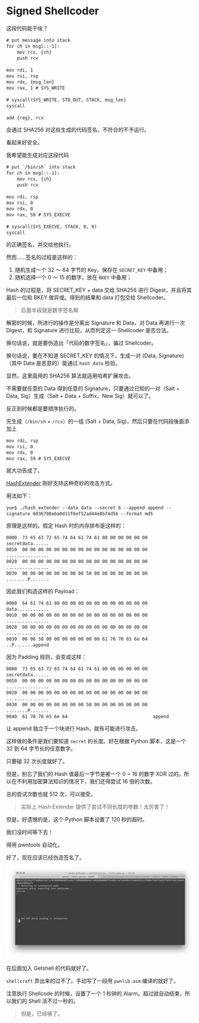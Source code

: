 # Signed Shellcoder

这段代码能干啥？

```assembly
# put message into stack
for ch in msg[::-1]:
	mov rcx, {ch}
	push rcx

mov rdi, 1
mov rsi, rsp
mov rdx, {msg_len}
mov rax, 1 # SYS_WRITE

# syscall(SYS_WRITE, STD_OUT, STACK, msg_len)
syscall

add {reg}, rcx
```

会通过 SHA256 对这些生成的代码签名，不符合的不予运行。

看起来好安全。

我希望能生成对应这段代码

```assembly
# put `/bin/sh` into stack
for ch in msg[::-1]:
	mov rcx, {ch}
	push rcx
	
mov rdi, rsp
mov rsi, 0
mov rdx, 0
mov rax, 59 # SYS_EXECVE

# syscall(SYS_EXECVE, STACK, 0, 0)
syscall
```

的正确签名，并交给他执行。

然而……签名的过程是这样的：

1. 随机生成一个 32 ～ 64 字节的 Key，保存在 `SECRET_KEY` 中备用；
2. 随机选择一个 0 ～ 15 的数字，放在 `BKEY` 中备用；

Hash 的过程是，将 SECRET_KEY + data 交给 SHA256 进行 Digest，并且将其最后一位和 BKEY 做异或。得到的结果和 data 打包交给 Shellcoder。

> 后面半段就是数字签名嘛

解密的时候，所进行的操作是分离出 Signature 和 Data，对 Data 再进行一次 Digest，和 Signature 进行比较，从而判定这一 Shellcoder 是否合法。

换句话说，就是要伪造出「代码的数字签名」，骗过 Shellcoder。

换句话说，要在不知道 SECRET_KEY 的情况下，生成一对 (Data, Signature)（其中 Data 是恶意的）能通过 `hash_data` 检验。

显然，这里面用的 SHA256 算法就适用哈希扩展攻击。

不需要就任意的 Data 得到任意的 Signature，只要通过已知的一对（Salt + Data, Sig）生成（Salt + Data + Suffix，New Sig）就可以了。

反正到时候都是要顺序执行的。

先生成（`/bin/sh` + `/rcx`）的一组 (Salt + Data, Sig)，然后只要在代码段後面添加上

```assembly
mov rdi, rsp
mov rsi, 0
mov rdx, 0
mov rax, 59 # SYS_EXECVE
```

就大功告成了。

[HashExtender](https://github.com/iagox86/hash_extender) 刚好支持这种奇妙的攻击方式。

用法如下：

```shell
yue$ ./hash_extender --data data --secret 6 --append append --signature 6036708eba0d11f6ef52ad44e8b74d5b --format md5
```

原理是这样的。假定 Hash 时的内存排布是这样的：

```
0000  73 65 63 72 65 74 64 61 74 61 80 00 00 00 00 00  secretdata......
0010  00 00 00 00 00 00 00 00 00 00 00 00 00 00 00 00  ................
0020  00 00 00 00 00 00 00 00 00 00 00 00 00 00 00 00  ................
0030  00 00 00 00 00 00 00 00 50 00 00 00 00 00 00 00  ........P.......
```

因此我们构造这样的 Payload：

```
0000  64 61 74 61 80 00 00 00 00 00 00 00 00 00 00 00  data............
0010  00 00 00 00 00 00 00 00 00 00 00 00 00 00 00 00  ................
0020  00 00 00 00 00 00 00 00 00 00 00 00 00 00 00 00  ................
0030  00 00 50 00 00 00 00 00 00 00 61 70 70 65 6e 64  ..P.......append
```

因为 Padding 规则，会变成这样：

```
0000  73 65 63 72 65 74 64 61 74 61 80 00 00 00 00 00  secretdata......
0010  00 00 00 00 00 00 00 00 00 00 00 00 00 00 00 00  ................
0020  00 00 00 00 00 00 00 00 00 00 00 00 00 00 00 00  ................
0030  00 00 00 00 00 00 00 00 50 00 00 00 00 00 00 00  ........P.......
0040  61 70 70 65 6e 64                                append
```

让 append 独立于一个块进行 Hash，就有可能进行攻击。

这样做的条件是我们要知道 `secret` 的长度。好在根据 Python 脚本，这是一个 32 到 64 字节长的任意数字。

只要碰 32 次长度就好了。

但是，别忘了我们的 Hash 值最后一字节是被一个 0 ~ 16 的数字 XOR 过的。所以在不利用加密算法知识的情况下，我们还得尝试 16 倍的次数。

总的尝试次数也就 512 次，可以接受。

> 实际上 Hash Extender 提供了尝试不同长度的参数！太厉害了！

但是，好遗憾的是，这个 Python 脚本设置了 120 秒的超时。

我们没时间等下去！

得用 pwntools 自动化。

好了，现在应该已经伪造签名了。

![getshell](notes.assets/getshell.png)

在后面加入 Getshell 的代码就好了。

`shellcraft` 弄出来的过不了。手动写了一段用 `pwnlib.asm` 编译的就好了。

注意执行 Shellcode 的时候，设置了一个 1 秒钟的 Alarm。超过就自动结束，所以我们的 Shell 活不过一秒的。

> 但是，已经够了。

